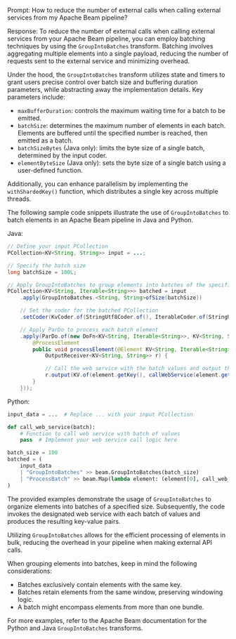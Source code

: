 Prompt:
How to reduce the number of external calls when calling external services from my Apache Beam pipeline?

Response:
To reduce the number of external calls when calling external services from your Apache Beam pipeline, you can employ batching techniques by using the `GroupIntoBatches` transform. Batching involves aggregating multiple elements into a single payload, reducing the number of requests sent to the external service and minimizing overhead.

Under the hood, the `GroupIntoBatches` transform utilizes state and timers to grant users precise control over batch size and buffering duration parameters, while abstracting away the implementation details. Key parameters include:
* `maxBufferDuration`: controls the maximum waiting time for a batch to be emitted.
* `batchSize`: determines the maximum number of elements in each batch. Elements are buffered until the specified number is reached, then emitted as a batch.
* `batchSizeBytes` (Java only): limits the byte size of a single batch, determined by the input coder.
* `elementByteSize` (Java only): sets the byte size of a single batch using a user-defined function.

Additionally, you can enhance parallelism by implementing the `withShardedKey()` function, which distributes a single key across multiple threads.

The following sample code snippets illustrate the use of `GroupIntoBatches` to batch elements in an Apache Beam pipeline in Java and Python.

Java:

```java
// Define your input PCollection
PCollection<KV<String, String>> input = ...;

// Specify the batch size
long batchSize = 100L;

// Apply GroupIntoBatches to group elements into batches of the specified size
PCollection<KV<String, Iterable<String>>> batched = input
    .apply(GroupIntoBatches.<String, String>ofSize(batchSize))

    // Set the coder for the batched PCollection
    .setCoder(KvCoder.of(StringUtf8Coder.of(), IterableCoder.of(StringUtf8Coder.of())))

    // Apply ParDo to process each batch element
    .apply(ParDo.of(new DoFn<KV<String, Iterable<String>>, KV<String, String>>() {
        @ProcessElement
        public void processElement(@Element KV<String, Iterable<String>> element,
            OutputReceiver<KV<String, String>> r) {

            // Call the web service with the batch values and output the result
            r.output(KV.of(element.getKey(), callWebService(element.getValue())));
        }
    }));
```

Python:

```python
input_data = ...  # Replace ... with your input PCollection

def call_web_service(batch):
    # Function to call web service with batch of values
    pass  # Implement your web service call logic here

batch_size = 100
batched = (
    input_data
    | "GroupIntoBatches" >> beam.GroupIntoBatches(batch_size)
    | "ProcessBatch" >> beam.Map(lambda element: (element[0], call_web_service(element[1])))
)
```

The provided examples demonstrate the usage of `GroupIntoBatches` to organize elements into batches of a specified size. Subsequently, the code invokes the designated web service with each batch of values and produces the resulting key-value pairs.

Utilizing `GroupIntoBatches` allows for the efficient processing of elements in bulk, reducing the overhead in your pipeline when making external API calls.

When grouping elements into batches, keep in mind the following considerations:
* Batches exclusively contain elements with the same key.
* Batches retain elements from the same window, preserving windowing logic.
* A batch might encompass elements from more than one bundle.

For more examples, refer to the Apache Beam documentation for the Python and Java `GroupIntoBatches` transforms.

